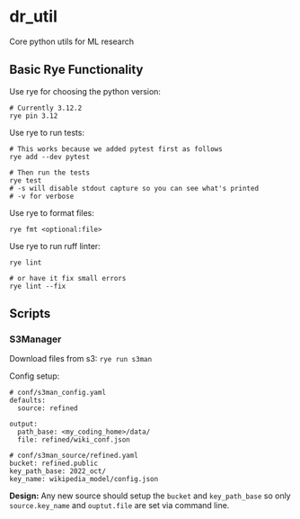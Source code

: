 # dr_util
Core python utils for ML research

## Basic Rye Functionality

Use rye for choosing the python version:
```shell
# Currently 3.12.2
rye pin 3.12
```

Use rye to run tests:
```shell
# This works because we added pytest first as follows
rye add --dev pytest

# Then run the tests
rye test
# -s will disable stdout capture so you can see what's printed
# -v for verbose
```

Use rye to format files:
```shell
rye fmt <optional:file>
```

Use rye to run ruff linter:
```shell
rye lint

# or have it fix small errors
rye lint --fix
```

## Scripts

### S3Manager

Download files from s3: `rye run s3man`

Config setup:
```shell
# conf/s3man_config.yaml
defaults:
  source: refined

output:
  path_base: <my_coding_home>/data/
  file: refined/wiki_conf.json

# conf/s3man_source/refined.yaml
bucket: refined.public
key_path_base: 2022_oct/
key_name: wikipedia_model/config.json
```

**Design:** Any new source should setup the `bucket` and `key_path_base` so only `source.key_name` and `ouptut.file` are set via command line.

